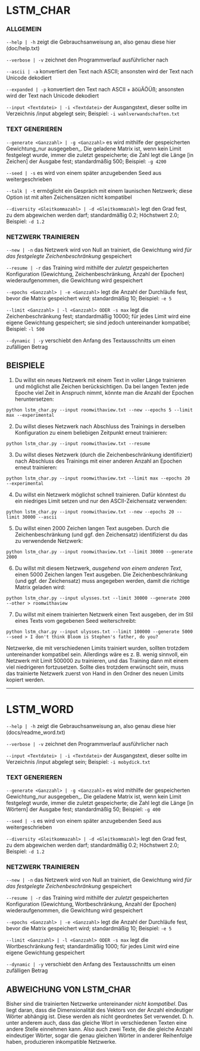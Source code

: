 # LSTM_CHAR

### ALLGEMEIN

`--help | -h` zeigt die Gebrauchsanweisung an, also genau diese hier (doc/help.txt)

`--verbose | -v` zeichnet den Programmverlauf ausführlicher nach

`--ascii | -a` konvertiert den Text nach ASCII; ansonsten wird der Text nach Unicode dekodiert

`--expanded | -p` konvertiert den Text nach ASCII + äöüÄÖÜß; ansonsten wird der Text nach Unicode dekodiert

`--input <Textdatei> | -i <Textdatei>` der Ausgangstext, dieser sollte im Verzeichnis /input abgelegt sein; Beispiel: `-i wahlverwandschaften.txt`

### TEXT GENERIEREN

`--generate <Ganzzahl> | -g <Ganzzahl>` es wird mithilfe der gespeicherten Gewichtung_nur ausgegeben_. Die geladene Matrix ist, wenn kein Limit festgelegt wurde, immer die zuletzt gespeicherte; die Zahl legt die Länge [in Zeichen] der Ausgabe fest; standardmäßig 500; Beispiel: `-g 4200`

`--seed | -s` es wird von einem später anzugebenden Seed aus weitergeschrieben

`--talk | -t` ermöglicht ein Gespräch mit einem launischen Netzwerk; diese Option ist mit alten Zeichensätzen nicht kompatibel

`--diversity <Gleitkommazahl> | -d <Gleitkommazahl>` legt den Grad fest, zu dem abgewichen werden darf; standardmäßig 0.2; Höchstwert 2.0; Beispiel: `-d 1.2`

### NETZWERK TRAINIEREN

`--new | -n` das Netzwerk wird von Null an trainiert, die Gewichtung wird _für das festgelegte Zeichenbeschränkung_ gespeichert

`--resume | -r` das Training wird mithilfe der _zuletzt_ gespeicherten Konfiguration (Gewichtung, Zeichenbeschränkung, Anzahl der Epochen) wiederaufgenommen, die Gewichtung wird gespeichert

`--epochs <Ganzzahl> | -e <Ganzzahl>` legt die Anzahl der Durchläufe fest, bevor die Matrix gespeichert wird; standardmäßig 10; Beispiel: `-e 5`

`--limit <Ganzzahl> | -l <Ganzzahl> ODER -s max` legt die Zeichenbeschränkung fest; standardmäßig 10000; für jedes Limit wird eine eigene Gewichtung gespeichert; sie sind jedoch untereinander kompatibel; Beispiel: `-l 500`

`--dynamic | -y` verschiebt den Anfang des Textausschnitts um einen zufälligen Betrag

## BEISPIELE

1. Du willst ein neues Netzwerk mit einem Text in voller Länge trainieren und möglichst alle Zeichen berücksichtigen. Da bei langen Texten jede Epoche viel Zeit in Anspruch nimmt, könnte man die Anzahl der Epochen heruntersetzen:
  ```
  python lstm_char.py --input roomwithaview.txt --new --epochs 5 --limit max --experimental
  ```

2. Du willst dieses Netzwerk nach Abschluss des Trainings in derselben Konfiguration zu einem beliebigen Zeitpunkt erneut trainieren:
  ```
  python lstm_char.py --input roomwithaview.txt --resume
  ```

3. Du willst dieses Netzwerk (durch die Zeichenbeschränkung identifiziert) nach Abschluss des Trainings mit einer anderen Anzahl an Epochen erneut trainieren:
  ```
  python lstm_char.py --input roomwithaview.txt --limit max --epochs 20 --experimental
  ```

4. Du willst ein Netzwerk möglichst schnell trainieren. Dafür könntest du ein niedriges Limit setzen und nur den ASCII-Zeichensatz verwenden:
  ```
  python lstm_char.py --input roomwithaview.txt --new --epochs 20 --limit 30000 --ascii
  ```

5. Du willst einen 2000 Zeichen langen Text ausgeben. Durch die Zeichenbeschränkung (und ggf. den Zeichensatz) identifizierst du das zu verwendende Netzwerk:
  ```
  python lstm_char.py --input roomwithaview.txt --limit 30000 --generate 2000
  ```

6. Du willst mit diesem Netzwerk, _ausgehend von einem anderen Text_, einen 5000 Zeichen langen Text ausgeben. Die Zeichenbeschränkung (und ggf. der Zeichensatz) muss angegeben werden, damit die richtige Matrix geladen wird:
  ```
  python lstm_char.py --input ulysses.txt --limit 30000 --generate 2000 --other > roomwithaview
  ```

7. Du willst mit einem trainierten Netzwerk einen Text ausgeben, der im Stil eines Texts vom gegebenen Seed weiterschreibt:
  ```
  python lstm_char.py --input ulysses.txt --limit 100000 --generate 5000 --seed > I don't think Bloom is Stephen's father, do you?
  ```

Netzwerke, die mit verschiedenen Limits trainiert wurden, sollten trotzdem untereinander kompatibel sein. Allerdings wäre es z. B. wenig sinnvoll, ein Netzwerk mit Limit 500000 zu trainieren, und das Training dann mit einem viel niedrigeren fortzusetzen.
Sollte dies trotzdem erwünscht sein, muss das trainierte Netzwerk zuerst von Hand in den Ordner des neuen Limits kopiert werden.

---

# LSTM_WORD

`--help | -h` zeigt die Gebrauchsanweisung an, also genau diese hier (docs/readme_word.txt)

`--verbose | -v` zeichnet den Programmverlauf ausführlicher nach

`--input <Textdatei> | -i <Textdatei>` der Ausgangstext, dieser sollte im Verzeichnis /input abgelegt sein; Beispiel: `-i mobydick.txt`

### TEXT GENERIEREN

`--generate <Ganzzahl> | -g <Ganzzahl>` es wird mithilfe der gespeicherten Gewichtung_nur ausgegeben_. Die geladene Matrix ist, wenn kein Limit festgelegt wurde, immer die zuletzt gespeicherte; die Zahl legt die Länge [in Wörtern] der Ausgabe fest; standardmäßig 50; Beispiel: `-g 400`

`--seed | -s` es wird von einem später anzugebenden Seed aus weitergeschrieben

`--diversity <Gleitkommazahl> | -d <Gleitkommazahl>` legt den Grad fest, zu dem abgewichen werden darf; standardmäßig 0.2; Höchstwert 2.0; Beispiel: `-d 1.2`

### NETZWERK TRAINIEREN

`--new | -n` das Netzwerk wird von Null an trainiert, die Gewichtung wird _für das festgelegte Zeichenbeschränkung_ gespeichert

`--resume | -r` das Training wird mithilfe der _zuletzt_ gespeicherten Konfiguration (Gewichtung, Wortbeschränkung, Anzahl der Epochen) wiederaufgenommen, die Gewichtung wird gespeichert

`--epochs <Ganzzahl> | -e <Ganzzahl>` legt die Anzahl der Durchläufe fest, bevor die Matrix gespeichert wird; standardmäßig 10; Beispiel: `-e 5`

`--limit <Ganzzahl> | -l <Ganzzahl> ODER -s max` legt die Wortbeschränkung fest; standardmäßig 1000; für jedes Limit wird eine eigene Gewichtung gespeichert

`--dynamic | -y` verschiebt den Anfang des Textausschnitts um einen zufälligen Betrag

## ABWEICHUNG VON LSTM_CHAR #

Bisher sind die trainierten Netzwerke untereinander _nicht kompatibel_. Das liegt daran, dass die Dimensionalität des Vektors von der Anzahl eindeutiger Wörter abhängig ist. Diese werden als nicht geordnetes Set verwendet. D. h. unter anderem auch, dass das gleiche Wort in verschiedenen Texten eine andere Stelle einnehmen kann. Also auch zwei Texte, die die gleiche Anzahl eindeutiger Wörter, sogar die genau gleichen Wörter in anderer Reihenfolge haben, produzieren inkompatible Netzwerke.
